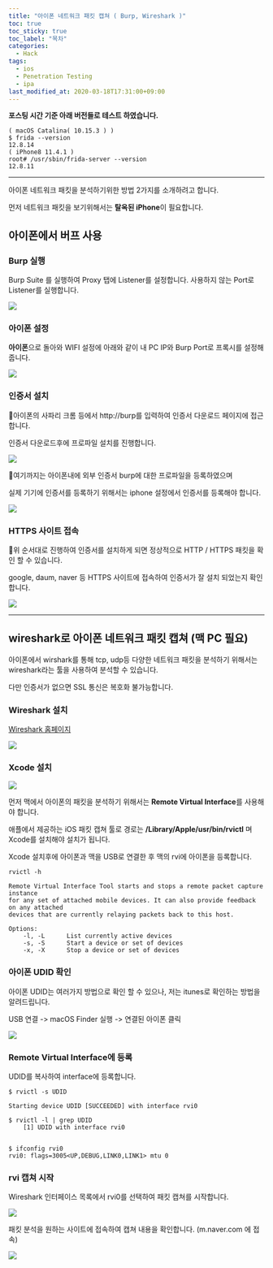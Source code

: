 ```yaml
---
title: "아이폰 네트워크 패킷 캡쳐 ( Burp, Wireshark )"
toc: true
toc_sticky: true
toc_label: "목차"
categories:
  - Hack
tags:
  - ios
  - Penetration Testing
  - ipa
last_modified_at: 2020-03-18T17:31:00+09:00
---
```

**포스팅 시간 기준 아래 버전들로 테스트 하였습니다.**
```
( macOS Catalina( 10.15.3 ) )
$ frida --version 
12.8.14
( iPhone8 11.4.1 )
root# /usr/sbin/frida-server --version
12.8.11
```

---

아이폰 네트워크 패킷을 분석하기위한 방법 2가지를 소개하려고 합니다.

먼저 네트워크 패킷을 보기위해서는 **탈옥된 iPhone**이 필요합니다.  

## 아이폰에서 버프 사용

### Burp 실행

Burp Suite 를 실행하여 Proxy 탭에 Listener를 설정합니다.
사용하지 않는 Port로 Listener를 실행합니다.

<img src='{{ "/assets/images/ios/iphone_burp1.png" | absolute_url }}'>

### 아이폰 설정

**아이폰**으로 돌아와 WIFI 설정에 아래와 같이 내 PC IP와 Burp Port로 프록시를 설정해줍니다.

<img src='{{ "/assets/images/ios/iphone_burp_wireshark1.png" | absolute_url }}'>

### 인증서 설치

아이폰의 사파리 크롬 등에서 http://burp를 입력하여 인증서 다운로드 페이지에 접근합니다.

인증서 다운로드후에 프로파일 설치를 진행합니다.

<img src='{{ "/assets/images/ios/iphone_burp_wireshark2.png" | absolute_url }}'>

여기까지는 아이폰내에 외부 인증서 burp에 대한 프로파일을 등록하였으며

실제 기기에 인증서를 등록하기 위해서는 iphone 설정에서 인증서를 등록해야 합니다.

<img src='{{ "/assets/images/ios/iphone_burp_wireshark3.png" | absolute_url }}'>

### HTTPS 사이트 접속

위 순서대로 진행하여 인증서를 설치하게 되면 정상적으로 HTTP / HTTPS 패킷을 확인 할 수 있습니다.

google, daum, naver 등 HTTPS 사이트에 접속하여 인증서가 잘 설치 되었는지 확인합니다.

<img src='{{ "/assets/images/ios/iphone_burp_wireshark4.png" | absolute_url }}'>


---


## wireshark로 아이폰 네트워크 패킷 캡쳐 (맥 PC 필요)

아이폰에서 wirshark를 통해 tcp, udp등 다양한 네트워크 패킷을 분석하기 위해서는 wireshark라는 툴을 사용하여 분석할 수 있습니다.

다만 인증서가 없으면 SSL 통신은 복호화 불가능합니다.

### Wireshark 설치

[Wireshark 홈페이지](https://www.wireshark.org/download.html)

<img src='{{ "/assets/images/ios/iphone_wireshark1.png" | absolute_url }}'>

### Xcode 설치

<img src='{{ "/assets/images/ios/iphone_xcode1.png" | absolute_url }}'>

먼저 맥에서 아이폰의 패킷을 분석하기 위해서는 **Remote Virtual Interface**를 사용해야 합니다.

애플에서 제공하는 iOS 패킷 캡쳐 툴로 경로는 **/Library/Apple/usr/bin/rvictl** 며 Xcode를 설치해야 설치가 됩니다.

Xcode 설치후에 아이폰과 맥을 USB로 연결한 후 맥의 rvi에 아이폰을 등록합니다.

```
rvictl -h

Remote Virtual Interface Tool starts and stops a remote packet capture instance
for any set of attached mobile devices. It can also provide feedback on any attached
devices that are currently relaying packets back to this host.

Options:
	-l, -L		List currently active devices
	-s, -S		Start a device or set of devices
	-x, -X		Stop a device or set of devices
```

### 아이폰 UDID 확인

아이폰 UDID는 여러가지 방법으로 확인 할 수 있으나, 저는 itunes로 확인하는 방법을 알려드립니다.

USB 연결 -> macOS Finder 실행 -> 연결된 아이폰 클릭

<img src='{{ "/assets/images/ios/iphone_burp_wireshark5.png" | absolute_url }}'>

### Remote Virtual Interface에 등록

UDID를 복사하여 interface에 등록합니다.
```
$ rvictl -s UDID

Starting device UDID [SUCCEEDED] with interface rvi0

$ rvictl -l | grep UDID
	[1] UDID with interface rvi0


$ ifconfig rvi0
rvi0: flags=3005<UP,DEBUG,LINK0,LINK1> mtu 0
```

### rvi 캡쳐 시작

Wireshark 인터페이스 목록에서 rvi0를 선택하여 패킷 캡쳐를 시작합니다.

<img src='{{ "/assets/images/ios/iphone_burp_wireshark6.png" | absolute_url }}'>

패킷 분석을 원하는 사이트에 접속하여 캡쳐 내용을 확인합니다. (m.naver.com 에 접속)

<img src='{{ "/assets/images/ios/iphone_burp_wireshark7.png" | absolute_url }}'>
